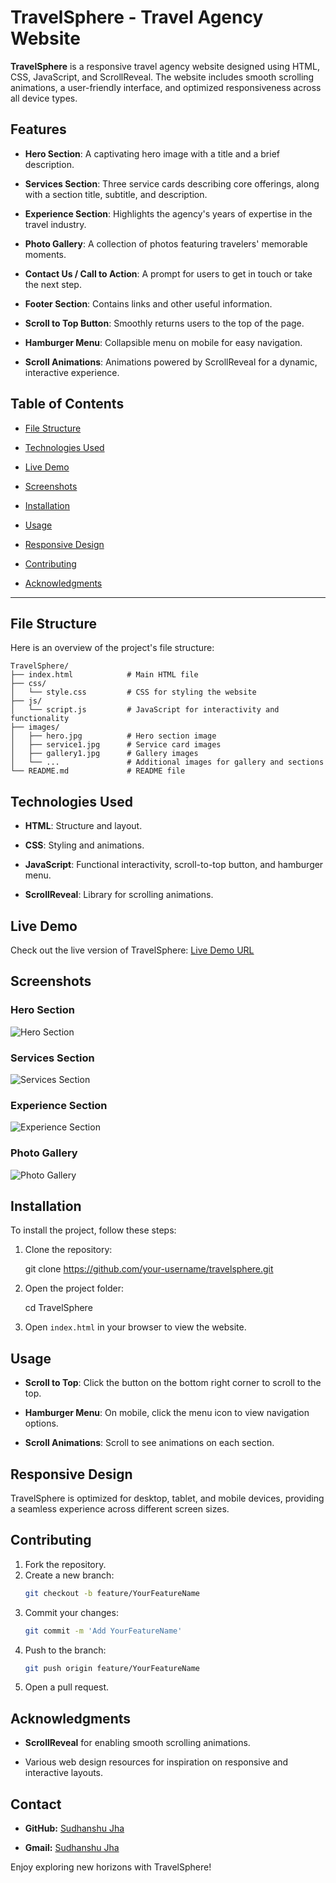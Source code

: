 # TravelSphere - Travel Agency Website

**TravelSphere** is a responsive travel agency website designed using HTML, CSS, JavaScript, and ScrollReveal. The website includes smooth scrolling animations, a user-friendly interface, and optimized responsiveness across all device types.

## Features

- **Hero Section**: A captivating hero image with a title and a brief description.

- **Services Section**: Three service cards describing core offerings, along with a section title, subtitle, and description.

- **Experience Section**: Highlights the agency's years of expertise in the travel industry.

- **Photo Gallery**: A collection of photos featuring travelers' memorable moments.

- **Contact Us / Call to Action**: A prompt for users to get in touch or take the next step.

- **Footer Section**: Contains links and other useful information.

- **Scroll to Top Button**: Smoothly returns users to the top of the page.

- **Hamburger Menu**: Collapsible menu on mobile for easy navigation.

- **Scroll Animations**: Animations powered by ScrollReveal for a dynamic, interactive experience.

## Table of Contents

- [File Structure](#file-structure)

- [Technologies Used](#technologies-used)

- [Live Demo](#live-demo)

- [Screenshots](#screenshots)

- [Installation](#installation)

- [Usage](#usage)

- [Responsive Design](#responsive-design)

- [Contributing](#contributing)

- [Acknowledgments](#acknowledgments)
---

## File Structure

Here is an overview of the project's file structure:
```
TravelSphere/
├── index.html            # Main HTML file
├── css/
│   └── style.css         # CSS for styling the website
├── js/
│   └── script.js         # JavaScript for interactivity and functionality
├── images/
│   ├── hero.jpg          # Hero section image
│   ├── service1.jpg      # Service card images
│   ├── gallery1.jpg      # Gallery images
│   └── ...               # Additional images for gallery and sections
└── README.md             # README file
```

## Technologies Used

- **HTML**: Structure and layout.

- **CSS**: Styling and animations.

- **JavaScript**: Functional interactivity, scroll-to-top button, and hamburger menu.

- **ScrollReveal**: Library for scrolling animations.

## Live Demo

Check out the live version of TravelSphere: [Live Demo URL](#)

## Screenshots

### Hero Section
![Hero Section]([https://github.com/user-attachments/assets/8af2419f-6ee6-464d-979c-2f9f7020fce6])

### Services Section
![Services Section](images/services-section.png)

### Experience Section
![Experience Section](images/experience-section.png)

### Photo Gallery
![Photo Gallery](images/photo-gallery.png)

## Installation

To install the project, follow these steps:
1. Clone the repository:

   git clone https://github.com/your-username/travelsphere.git

3. Open the project folder:

    cd TravelSphere
  
5. Open `index.html` in your browser to view the website.

## Usage

- **Scroll to Top**: Click the button on the bottom right corner to scroll to the top.

- **Hamburger Menu**: On mobile, click the menu icon to view navigation options.

- **Scroll Animations**: Scroll to see animations on each section.

## Responsive Design

TravelSphere is optimized for desktop, tablet, and mobile devices, providing a seamless experience across different screen sizes.

## Contributing

1. Fork the repository.
2. Create a new branch:
    ```bash
    git checkout -b feature/YourFeatureName
    ```
3. Commit your changes:
    ```bash
    git commit -m 'Add YourFeatureName'
    ```
4. Push to the branch:
    ```bash
    git push origin feature/YourFeatureName
    ```
5. Open a pull request.

## Acknowledgments

- **ScrollReveal** for enabling smooth scrolling animations.

- Various web design resources for inspiration on responsive and interactive layouts.

## Contact

- **GitHub:** [Sudhanshu Jha](https://github.com/sudhanshu-j)

- **Gmail:** [Sudhanshu Jha](sudhanshu164@gmail.com)

Enjoy exploring new horizons with TravelSphere!
